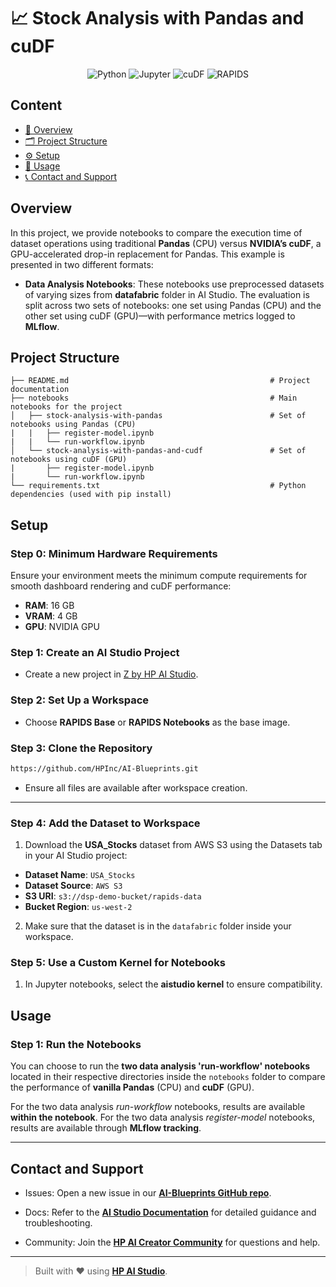 # 📈 Stock Analysis with Pandas and cuDF  

<div align="center">

![Python](https://img.shields.io/badge/Python-3.10+-blue.svg?logo=python)
![Jupyter](https://img.shields.io/badge/Jupyter-supported-orange.svg?logo=jupyter)
![cuDF](https://img.shields.io/badge/cuDF-GPU%20accelerated-76B900.svg?logo=nvidia)
![RAPIDS](https://img.shields.io/badge/RAPIDS-ecosystem-orange.svg?logo=nvidia)

</div>

## Content  
* [🧠 Overview](#overview)
* [🗂 Project Structure](#project-structure)
* [⚙️ Setup](#setup)
* [🚀 Usage](#usage)
* [📞 Contact and Support](#contact-and-support)  

## Overview  

In this project, we provide notebooks to compare the execution time of dataset operations using traditional **Pandas** (CPU) versus **NVIDIA’s cuDF**, a GPU-accelerated drop-in replacement for Pandas. This example is presented in two different formats:

- **Data Analysis Notebooks**: These notebooks use preprocessed datasets of varying sizes from **datafabric** folder in AI Studio. The evaluation is split across two sets of notebooks: one set using Pandas (CPU) and the other set using cuDF (GPU)—with performance metrics logged to **MLflow**.

## Project Structure  
```
├── README.md                                             # Project documentation
├── notebooks                                             # Main notebooks for the project
│   ├── stock-analysis-with-pandas                        # Set of notebooks using Pandas (CPU)
|   |   ├── register-model.ipynb
|   |   └── run-workflow.ipynb  
│   └── stock-analysis-with-pandas-and-cudf               # Set of notebooks using cuDF (GPU)
|       ├── register-model.ipynb
|       └── run-workflow.ipynb  
└── requirements.txt                                      # Python dependencies (used with pip install)
```  

## Setup

### Step 0: Minimum Hardware Requirements

Ensure your environment meets the minimum compute requirements for smooth dashboard rendering and cuDF performance:

- **RAM**: 16 GB  
- **VRAM**: 4 GB  
- **GPU**: NVIDIA GPU

### Step 1: Create an AI Studio Project

- Create a new project in [Z by HP AI Studio](https://zdocs.datascience.hp.com/docs/aistudio/overview).

### Step 2: Set Up a Workspace

- Choose **RAPIDS Base** or **RAPIDS Notebooks** as the base image.

### Step 3: Clone the Repository

```bash
https://github.com/HPInc/AI-Blueprints.git
```

- Ensure all files are available after workspace creation.

---  

### Step 4: Add the Dataset to Workspace
1.  Download the **USA_Stocks** dataset from AWS S3 using the Datasets tab in your AI Studio project:
  - **Dataset Name**: `USA_Stocks`
  - **Dataset Source**: `AWS S3`
  - **S3 URI**: `s3://dsp-demo-bucket/rapids-data`
  - **Bucket Region**: `us-west-2`
2. Make sure that the dataset is in the `datafabric` folder inside your workspace.

### Step 5: Use a Custom Kernel for Notebooks  
1. In Jupyter notebooks, select the **aistudio kernel** to ensure compatibility.


## Usage 

### Step 1: Run the Notebooks

You can choose to run the **two data analysis 'run-workflow' notebooks** located in their respective directories inside the  `notebooks` folder to compare the performance of **vanilla Pandas** (CPU) and **cuDF** (GPU).  

For the two data analysis *run-workflow* notebooks, results are available **within the notebook**. For the two data analysis *register-model* notebooks, results are available through **MLflow tracking**.

---

## Contact and Support  

- Issues: Open a new issue in our [**AI-Blueprints GitHub repo**](https://github.com/HPInc/AI-Blueprints).

- Docs: Refer to the **[AI Studio Documentation](https://zdocs.datascience.hp.com/docs/aistudio/overview)** for detailed guidance and troubleshooting. 

- Community: Join the [**HP AI Creator Community**](https://community.datascience.hp.com/) for questions and help.

---

> Built with ❤️ using [**HP AI Studio**](https://www.hp.com/us-en/workstations/ai-studio.html).
